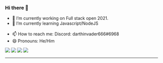 ### Hi there 👋


<!--- **simonGreenwood/simonGreenwood** is a ✨ _special_ ✨ repository because its `README.md` (this file) appears on your GitHub profile.

Here are some ideas to get you started:-->
- 🔭 I’m currently working on Full stack open 2021. <br>
- 🌱 I’m currently learning Javascript/NodeJS <!--- - 👯 I’m looking to collaborate on React projects --> <br><!--- - 🤔 I’m looking for help with becoming a Python master.  💬 Ask me about discord.py--><br>
- 📫 How to reach me: Discord: darthinvader666#6968 <br>
- 😄 Pronouns: He/Him<br>
<div style=>
<img src="https://github-readme-stats.vercel.app/api/top-langs/?username=simonGreenwood&show-icons=true&theme=nord" align="bottom left"/>
<img src="https://github-readme-streak-stats.herokuapp.com/?user=simonGreenwood&theme=nord" align="bottom"/>
<img src="https://github-readme-stats.vercel.app/api?username=simonGreenwood&show_icons=true&theme=nord" align="bottom right"/>
<img src="https://github-readme-streak-stats.herokuapp.com/?user=simonGreenwood&theme=nord" align="bottom"/>
<!--- - ⚡ Fun fact: ... -->
<hr>
<!--- [![My GitHub stats](https://github-readme-stats.vercel.app/api?username=simonGreenwood&show_icons=true&theme=nord)](https://github.com/anuraghazra/github-readme-stats)

[![My GitHub Streak](https://github-readme-streak-stats.herokuapp.com/?user=simonGreenwood&theme=nord)](https://git.io/streak-stats)

[![My top languages](https://github-readme-stats.vercel.app/api/top-langs/?username=simonGreenwood&show-icons=true&theme=nord)](https://github.com/anuraghazra/github-readme-stats)-->
